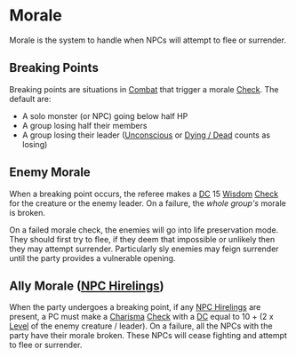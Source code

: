 # Morale

Morale is the system to handle when NPCs will attempt to flee or surrender. 

## Breaking Points
Breaking points are situations in [Combat](../Game%20Procedures/Combat.md) that trigger a morale [Check](../Game%20Procedures/Check.md). The default are:
- A solo monster (or NPC) going below half HP
- A group losing half their members
- A group losing their leader ([Unconscious](../Conditions/Unconscious.md) or [Dying / Dead](../Conditions/Dying.md) counts as losing)
## Enemy Morale
When a breaking point occurs, the referee makes a [DC](../Game%20Procedures/DC.md) 15 [Wisdom](../Player%20Characters/Chosen%20Statistics/Wisdom.md) [Check](../Game%20Procedures/Check.md) for the creature or the enemy leader. On a failure, the *whole group's* morale is broken.

On a failed morale check, the enemies will go into life preservation mode. They should first try to flee, if they deem that impossible or unlikely then they may attempt surrender. Particularly sly enemies may feign surrender until the party provides a vulnerable opening.
## Ally Morale ([NPC Hirelings](NPC%20Hirelings.md))
When the party undergoes a breaking point, if any [NPC Hirelings](NPC%20Hirelings.md) are present, a PC must make a [Charisma](../Player%20Characters/Chosen%20Statistics/Charisma.md) [Check](../Game%20Procedures/Check.md) with a [DC](../Game%20Procedures/DC.md) equal to 10 + (2 x [Level](../Player%20Characters/Derived%20Statistics/Level.md) of the enemy creature / leader). On a failure, all the NPCs with the party have their morale broken. These NPCs will cease fighting and attempt to flee or surrender.